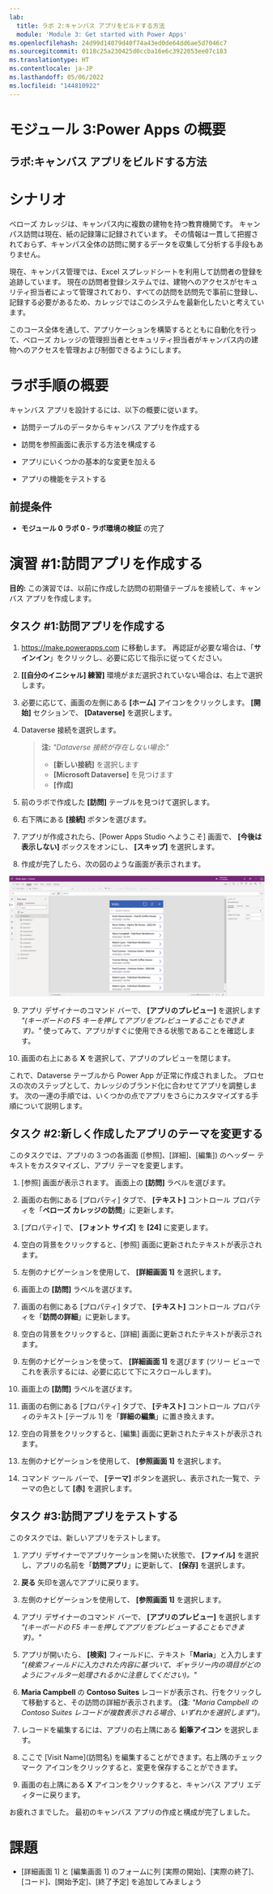 ```yaml
---
lab:
  title: ラボ 2:キャンバス アプリをビルドする方法
  module: 'Module 3: Get started with Power Apps'
ms.openlocfilehash: 24d99d14079d40f74a43ed0de64dd6ae5d7046c7
ms.sourcegitcommit: 0118c25a230425d0ccba16e6c3922053ee07c183
ms.translationtype: HT
ms.contentlocale: ja-JP
ms.lasthandoff: 05/06/2022
ms.locfileid: "144810922"
---
```

# <a name="module-3-get-started-with-power-apps"></a>モジュール 3:Power Apps の概要
## <a name="lab-how-to-build-a-canvas-app"></a>ラボ:キャンバス アプリをビルドする方法

# <a name="scenario"></a>シナリオ

ベローズ カレッジは、キャンパス内に複数の建物を持つ教育機関です。 キャンパス訪問は現在、紙の記録簿に記録されています。 その情報は一貫して把握されておらず、キャンパス全体の訪問に関するデータを収集して分析する手段もありません。

現在、キャンパス管理では、Excel スプレッドシートを利用して訪問者の登録を追跡しています。 現在の訪問者登録システムでは、建物へのアクセスがセキュリティ担当者によって管理されており、すべての訪問を訪問先で事前に登録し、記録する必要があるため、カレッジではこのシステムを最新化したいと考えています。

このコース全体を通して、アプリケーションを構築するとともに自動化を行って、ベローズ カレッジの管理担当者とセキュリティ担当者がキャンパス内の建物へのアクセスを管理および制御できるようにします。

# <a name="high-level-lab-steps"></a>ラボ手順の概要

キャンバス アプリを設計するには、以下の概要に従います。

-   訪問テーブルのデータからキャンバス アプリを作成する

-   訪問を参照画面に表示する方法を構成する

-   アプリにいくつかの基本的な変更を加える

-   アプリの機能をテストする

## <a name="prerequisites"></a>前提条件

-   **モジュール 0 ラボ 0 - ラボ環境の検証** の完了

# <a name="exercise-1-create-visits-app"></a>演習 \#1:訪問アプリを作成する

**目的:** この演習では、以前に作成した訪問の初期値テーブルを接続して、キャンバス アプリを作成します。

## <a name="task-1-create-a-visits-app"></a>タスク \#1:訪問アプリを作成する

1.  <https://make.powerapps.com> に移動します。 再認証が必要な場合は、「**サインイン**」をクリックし、必要に応じて指示に従ってください。

2.  **[[自分のイニシャル] 練習]** 環境がまだ選択されていない場合は、右上で選択します。

3.  必要に応じて、画面の左側にある **[ホーム]** アイコンをクリックします。 **[開始]** セクションで、 **[Dataverse]** を選択します。

4.  Dataverse 接続を選択します。 

    >   **注:** *"Dataverse 接続が存在しない場合:"*
    >   -   **[新しい接続]** を選択します
    >   -   **[Microsoft Dataverse]** を見つけます
    >   -   **[作成]**

5.  前のラボで作成した **[訪問]** テーブルを見つけて選択します。

6.  右下隅にある **[接続]** ボタンを選びます。

7.  アプリが作成されたら、[Power Apps Studio へようこそ] 画面で、 **[今後は表示しない]** ボックスをオンにし、 **[スキップ]** を選択します。

8.  作成が完了したら、次の図のような画面が表示されます。

![訪問データから作成されたキャンバス アプリ。](media/2-canvas-app-from-data.png)

9. アプリ デザイナーのコマンド バーで、 **[アプリのプレビュー]** を選択します *"(キーボードの F5 キーを押してアプリをプレビューすることもできます)。"* 使ってみて、アプリがすぐに使用できる状態であることを確認します。

10. 画面の右上にある **X** を選択して、アプリのプレビューを閉じます。

これで、Dataverse テーブルから Power App が正常に作成されました。 プロセスの次のステップとして、カレッジのブランド化に合わせてアプリを調整します。 次の一連の手順では、いくつかの点でアプリをさらにカスタマイズする手順について説明します。

## <a name="task-2-modify-and-theme-the-newly-created-app"></a>タスク \#2:新しく作成したアプリのテーマを変更する

このタスクでは、アプリの 3 つの各画面 ([参照]、[詳細]、[編集]) のヘッダー テキストをカスタマイズし、アプリ テーマを変更します。

1.  [参照] 画面が表示されます。 画面上の **[訪問]** ラベルを選びます。

3.  画面の右側にある [プロパティ] タブで、 **[テキスト]** コントロール プロパティを「**ベローズ カレッジの訪問**」に更新します。

4. [プロパティ] で、 **[フォント サイズ]** を **[24]** に変更します。

4.  空白の背景をクリックすると、[参照] 画面に更新されたテキストが表示されます。

5.  左側のナビゲーションを使用して、 **[詳細画面 1]** を選択します。

5.  画面上の **[訪問]** ラベルを選びます。

6.  画面の右側にある [プロパティ] タブで、 **[テキスト]** コントロール プロパティを「**訪問の詳細**」に更新します。

7.  空白の背景をクリックすると、[詳細] 画面に更新されたテキストが表示されます。

8.  左側のナビゲーションを使って、 **[詳細画面 1]** を選びます (ツリー ビューでこれを表示するには、必要に応じて下にスクロールします)。

9.  画面上の **[訪問]** ラベルを選びます。

10.  画面の右側にある [プロパティ] タブで、 **[テキスト]** コントロール プロパティのテキスト [テーブル 1] を「**詳細の編集**」に置き換えます。

11.  空白の背景をクリックすると、[編集] 画面に更新されたテキストが表示されます。

12. 左側のナビゲーションを使用して、 **[参照画面 1]** を選択します。

13. コマンド ツール バーで、 **[テーマ]** ボタンを選択し、表示された一覧で、テーマの色として **[赤]** を選択します。

## <a name="task-3-test-your-visits-app"></a>タスク \#3:訪問アプリをテストする

このタスクでは、新しいアプリをテストします。

1.  アプリ デザイナーでアプリケーションを開いた状態で、 **[ファイル]** を選択し、アプリの名前を「**訪問アプリ**」に更新して、 **[保存]** を選択します。

2.  **戻る** 矢印を選んでアプリに戻ります。

3.  左側のナビゲーションを使用して、 **[参照画面 1]** を選択します。

4.  アプリ デザイナーのコマンド バーで、 **[アプリのプレビュー]** を選択します *"(キーボードの F5 キーを押してアプリをプレビューすることもできます)。"*

4.  アプリが開いたら、 **[検索]** フィールドに、テキスト「**Maria**」と入力します 
     *"(検索フィールドに入力された内容に基づいて、ギャラリー内の項目がどのようにフィルター処理されるかに注意してください)。"*

5.  **Maria Campbell** の **Contoso Suites** レコードが表示され、行をクリックして移動すると、その訪問の詳細が表示されます。 (**注**: *"Maria Campbell の Contoso Suites レコードが複数表示される場合、いずれかを選択します")。*

6.  レコードを編集するには、アプリの右上隅にある **鉛筆アイコン** を選択します。

7.  ここで [Visit Name]\(訪問名\) を編集することができます。右上隅のチェックマーク アイコンをクリックすると、変更を保存することができます。

8.  画面の右上隅にある **X** アイコンをクリックすると、キャンバス アプリ エディターに戻ります。

お疲れさまでした。 最初のキャンバス アプリの作成と構成が完了しました。

# <a name="challenges"></a>課題

-   [詳細画面 1] と [編集画面 1] のフォームに列 [実際の開始]、[実際の終了]、[コード]、[開始予定]、[終了予定] を追加してみましょう
